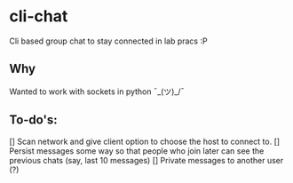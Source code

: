 # cli-chat
Cli based group chat to stay connected in lab pracs :P


## Why
Wanted to work with sockets in python ¯\_(ツ)_/¯

## To-do's:
[] Scan network and give client option to choose the host to connect to.
[] Persist messages some way so that people who join later can see the previous chats (say, last 10 messages)
[] Private messages to another user (?)
